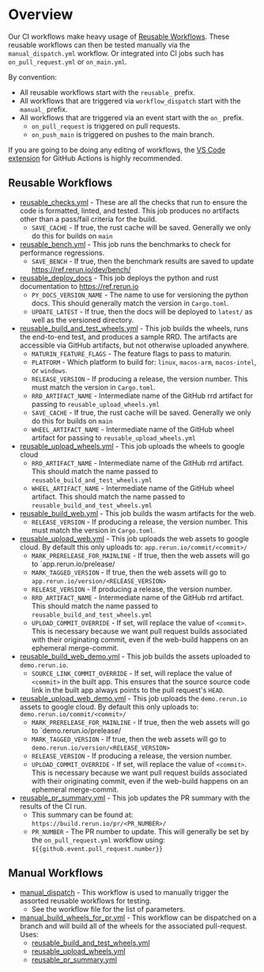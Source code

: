 # Overview

Our CI workflows make heavy usage of [Reusable Workflows](https://docs.github.com/en/actions/using-workflows/reusing-workflows). These reusable workflows can then be tested manually via the `manual_dispatch.yml` workflow.
Or integrated into CI jobs such has `on_pull_request.yml` or `on_main.yml`.

By convention:
- All reusable workflows start with the `reusable_` prefix.
- All workflows that are triggered via `workflow_dispatch` start with the `manual_` prefix.
- All workflows that are triggered via an event start with the `on_` prefix.
  - `on_pull_request` is triggered on pull requests.
  - `on_push_main` is triggered on pushes to the main branch.

If you are going to be doing any editing of workflows, the
[VS Code extension](https://marketplace.visualstudio.com/items?itemName=cschleiden.vscode-github-actions)
for GitHub Actions is highly recommended.

## Reusable Workflows
- [reusable_checks.yml](reusable_checks.yml) - These are all the checks that run to ensure the code is formatted,
  linted, and tested. This job produces no artifacts other than a pass/fail criteria for the build.
  - `SAVE_CACHE` - If true, the rust cache will be saved. Generally we only do this for builds on `main`
- [reusable_bench.yml](reusable_bench.yml) - This job runs the benchmarks to check for performance regressions.
  - `SAVE_BENCH` - If true, then the benchmark results are saved to update https://ref.rerun.io/dev/bench/
- [reusable_deploy_docs](reusable_deploy_docs.yml) - This job deploys the python and rust documentation to https://ref.rerun.io
  - `PY_DOCS_VERSION_NAME` - The name to use for versioning the python docs. This should generally match the version in
    `Cargo.toml`.
  - `UPDATE_LATEST` - If true, then the docs will be deployed to `latest/` as well as the versioned directory.
- [reusable_build_and_test_wheels.yml](reusable_build_and_test_wheels.yml) - This job builds the wheels, runs the
end-to-end test, and produces a sample RRD. The artifacts are accessible via GitHub artifacts, but not otherwise
uploaded anywhere.
  - `MATURIN_FEATURE_FLAGS` - The feature flags to pass to maturin.
  - `PLATFORM` - Which platform to build for: `linux`, `macos-arm`, `macos-intel`, or `windows`.
  - `RELEASE_VERSION` - If producing a release, the version number. This must match the version in `Cargo.toml`.
  - `RRD_ARTIFACT_NAME` - Intermediate name of the GitHub rrd artifact for passing to `reusable_upload_wheels.yml`
  - `SAVE_CACHE` - If true, the rust cache will be saved. Generally we only do this for builds on `main`
  - `WHEEL_ARTIFACT_NAME` - Intermediate name of the GitHub wheel artifact for passing to `reusable_upload_wheels.yml`
- [reusable_upload_wheels.yml](reusable_upload_wheels.yml) - This job uploads the wheels to google cloud
  - `RRD_ARTIFACT_NAME` - Intermediate name of the GitHub rrd artifact. This should match the name passed to
    `reusable_build_and_test_wheels.yml`
  - `WHEEL_ARTIFACT_NAME` - Intermediate name of the GitHub wheel artifact. This should match the name passed to
    `reusable_build_and_test_wheels.yml`
- [reusable_build_web.yml](reusable_build_web.yml) - This job builds the wasm artifacts for the web.
  - `RELEASE_VERSION` - If producing a release, the version number. This must match the version in `Cargo.toml`.
- [reusable_upload_web.yml](reusable_upload_web.yml) - This job uploads the web assets to google cloud. By default this
  only uploads to: `app.rerun.io/commit/<commit>/`
  - `MARK_PRERELEASE_FOR_MAINLINE` - If true, then the web assets will go to `app.rerun.io/prelease/
  - `MARK_TAGGED_VERSION` - If true, then the web assets will go to `app.rerun.io/version/<RELEASE_VERSION>`
  - `RELEASE_VERSION` - If producing a release, the version number.
  - `RRD_ARTIFACT_NAME` - Intermediate name of the GitHub rrd artifact. This should match the name passed to
    `reusable_build_and_test_wheels.yml`
  - `UPLOAD_COMMIT_OVERRIDE` - If set, will replace the value of `<commit>`. This is necessary because we want pull
  request builds associated with their originating commit, even if the web-build happens on an ephemeral merge-commit.
- [reusable_build_web_demo.yml](reusable_build_web.yml) - This job builds the assets uploaded to `demo.rerun.io`.
  - `SOURCE_LINK_COMMIT_OVERRIDE` - If set, will replace the value of `<commit>` in the built app. This ensures that the
  source source code link in the built app always points to the pull request's `HEAD`.
- [reusable_upload_web_demo.yml](reusable_upload_web_demo.yml) - This job uploads the `demo.rerun.io` assets to google cloud. By default this
  only uploads to: `demo.rerun.io/commit/<commit>/`
  - `MARK_PRERELEASE_FOR_MAINLINE` - If true, then the web assets will go to `demo.rerun.io/prelease/
  - `MARK_TAGGED_VERSION` - If true, then the web assets will go to `demo.rerun.io/version/<RELEASE_VERSION>`
  - `RELEASE_VERSION` - If producing a release, the version number.
  - `UPLOAD_COMMIT_OVERRIDE` - If set, will replace the value of `<commit>`. This is necessary because we want pull
  request builds associated with their originating commit, even if the web-build happens on an ephemeral merge-commit.
- [reusable_pr_summary.yml](reusable_pr_summary.yml) - This job updates the PR summary with the results of the CI run.
  - This summary can be found at:
  `https://build.rerun.io/pr/<PR_NUMBER>/`
  - `PR_NUMBER` - The PR number to update. This will generally be set by the `on_pull_request.yml` workflow using:
  `${{github.event.pull_request.number}}`

## Manual Workflows
- [manual_dispatch](manual_dispatch.yml) - This workflow is used to manually trigger the assorted reusable workflows for
  testing.
  - See the workflow file for the list of parameters.
- [manual_build_wheels_for_pr.yml](manual_build_wheels_for_pr.yml) - This workflow can be dispatched on a branch and
  will build all of the wheels for the associated pull-request. Uses:
  - [reusable_build_and_test_wheels.yml](reusable_build_and_test_wheels.yml)
  - [reusable_upload_wheels.yml](reusable_upload_wheels.yml)
  - [reusable_pr_summary.yml](reusable_pr_summary.yml)

